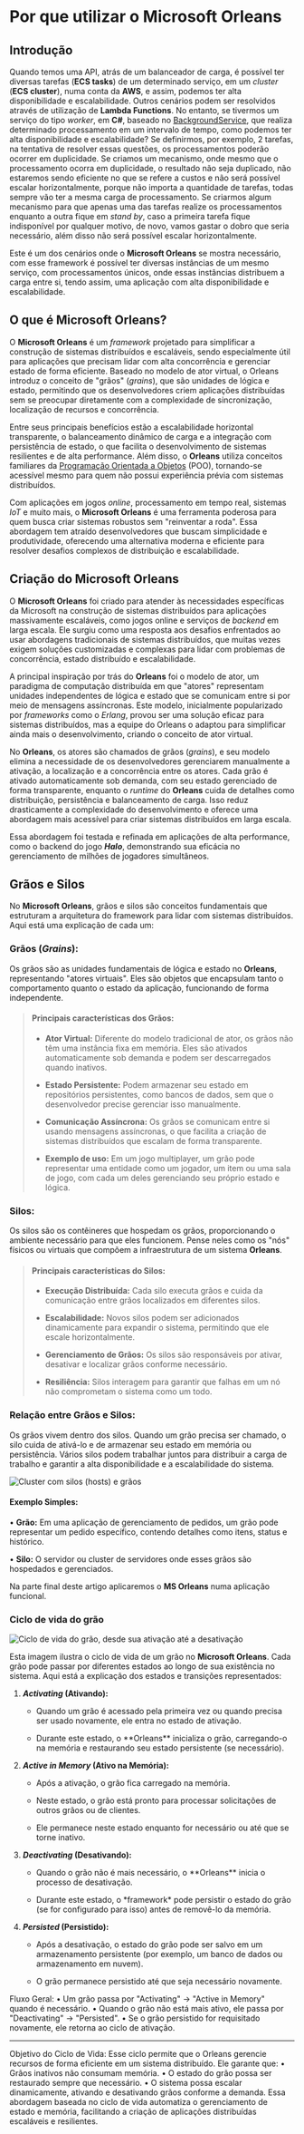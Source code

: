 # Por que utilizar o Microsoft Orleans

## Introdução

Quando temos uma API, atrás de um balanceador de carga, é possível ter diversas tarefas (**ECS tasks**) de um determinado serviço, em um *cluster* (**ECS cluster**), numa conta da **AWS**, e assim, podemos ter alta disponibilidade e escalabilidade. Outros cenários podem ser resolvidos através de utilização de **Lambda Functions**. No entanto, se tivermos um serviço do tipo *worker*, em **C#**, baseado no <a href="https://learn.microsoft.com/pt-br/dotnet/core/extensions/windows-service" target="_blank">BackgroundService</a>, que realiza determinado processamento em um intervalo de tempo, como podemos ter alta disponibilidade e escalabilidade? Se definirmos, por exemplo, 2 tarefas, na tentativa de resolver essas questões, os processamentos poderão ocorrer em duplicidade. Se criamos um mecanismo, onde mesmo que o processamento ocorra em duplicidade, o resultado não seja duplicado, não estaremos sendo eficiente no que se refere a custos e não será possível escalar horizontalmente, porque não importa a quantidade de tarefas, todas sempre vão ter a mesma carga de processamento. Se criarmos algum mecanismo para que apenas uma das tarefas realize os processamentos enquanto a outra fique em *stand by*, caso a primeira tarefa fique indisponível por qualquer motivo, de novo, vamos gastar o dobro que seria necessário, além disso não será possível escalar horizontalmente.

Este é um dos cenários onde o **Microsoft Orleans** se mostra necessário, com esse framework é possível ter diversas instâncias de um mesmo serviço, com processamentos únicos, onde essas instâncias distribuem a carga entre si, tendo assim, uma aplicação com alta disponibilidade e escalabilidade.

## O que é Microsoft Orleans?

O **Microsoft Orleans** é um *framework* projetado para simplificar a construção de sistemas distribuídos e escaláveis, sendo especialmente útil para aplicações que precisam lidar com alta concorrência e gerenciar estado de forma eficiente. Baseado no modelo de ator virtual, o Orleans introduz o conceito de "grãos" (*grains*), que são unidades de lógica e estado, permitindo que os desenvolvedores criem aplicações distribuídas sem se preocupar diretamente com a complexidade de sincronização, localização de recursos e concorrência.

Entre seus principais benefícios estão a escalabilidade horizontal transparente, o balanceamento dinâmico de carga e a integração com persistência de estado, o que facilita o desenvolvimento de sistemas resilientes e de alta performance. Além disso, o **Orleans** utiliza conceitos familiares da <a href="https://learn.microsoft.com/pt-br/dotnet/csharp/fundamentals/tutorials/oop" target="_blank">Programação Orientada a Objetos</a> (POO), tornando-se acessível mesmo para quem não possui experiência prévia com sistemas distribuídos.

Com aplicações em jogos *online*, processamento em tempo real, sistemas *IoT* e muito mais, o **Microsoft Orleans** é uma ferramenta poderosa para quem busca criar sistemas robustos sem "reinventar a roda". Essa abordagem tem atraído desenvolvedores que buscam simplicidade e produtividade, oferecendo uma alternativa moderna e eficiente para resolver desafios complexos de distribuição e escalabilidade.

## Criação do Microsoft Orleans

O **Microsoft Orleans** foi criado para atender às necessidades específicas da Microsoft na construção de sistemas distribuídos para aplicações massivamente escaláveis, como jogos online e serviços de *backend* em larga escala. Ele surgiu como uma resposta aos desafios enfrentados ao usar abordagens tradicionais de sistemas distribuídos, que muitas vezes exigem soluções customizadas e complexas para lidar com problemas de concorrência, estado distribuído e escalabilidade.

A principal inspiração por trás do **Orleans** foi o modelo de ator, um paradigma de computação distribuída em que "atores" representam unidades independentes de lógica e estado que se comunicam entre si por meio de mensagens assíncronas. Este modelo, inicialmente popularizado por *frameworks* como o *Erlang*, provou ser uma solução eficaz para sistemas distribuídos, mas a equipe do Orleans o adaptou para simplificar ainda mais o desenvolvimento, criando o conceito de ator virtual.

No **Orleans**, os atores são chamados de grãos (*grains*), e seu modelo elimina a necessidade de os desenvolvedores gerenciarem manualmente a ativação, a localização e a concorrência entre os atores. Cada grão é ativado automaticamente sob demanda, com seu estado gerenciado de forma transparente, enquanto o *runtime* do **Orleans** cuida de detalhes como distribuição, persistência e balanceamento de carga. Isso reduz drasticamente a complexidade do desenvolvimento e oferece uma abordagem mais acessível para criar sistemas distribuídos em larga escala.

Essa abordagem foi testada e refinada em aplicações de alta performance, como o backend do jogo ***Halo***, demonstrando sua eficácia no gerenciamento de milhões de jogadores simultâneos.

## Grãos e Silos

No **Microsoft Orleans**, grãos e silos são conceitos fundamentais que estruturam a arquitetura do framework para lidar com sistemas distribuídos. Aqui está uma explicação de cada um:

### Grãos (*Grains*):

Os grãos são as unidades fundamentais de lógica e estado no **Orleans**, representando "atores virtuais". Eles são objetos que encapsulam tanto o comportamento quanto o estado da aplicação, funcionando de forma independente.

> #### Principais características dos Grãos:
>
> - **Ator Virtual:** Diferente do modelo tradicional de ator, os grãos não têm uma instância fixa em memória. Eles são ativados automaticamente sob demanda e podem ser descarregados quando inativos.
>   
> - **Estado Persistente:** Podem armazenar seu estado em repositórios persistentes, como bancos de dados, sem que o desenvolvedor precise gerenciar isso manualmente.
>   
> - **Comunicação Assíncrona:** Os grãos se comunicam entre si usando mensagens assíncronas, o que facilita a criação de sistemas distribuídos que escalam de forma transparente.
>   
> - **Exemplo de uso:** Em um jogo multiplayer, um grão pode representar uma entidade como um jogador, um item ou uma sala de jogo, com cada um deles gerenciando seu próprio estado e lógica.
>   

### Silos:

Os silos são os contêineres que hospedam os grãos, proporcionando o ambiente necessário para que eles funcionem. Pense neles como os "nós" físicos ou virtuais que compõem a infraestrutura de um sistema **Orleans**.

> #### Principais características do Silos: 
>
> - **Execução Distribuída:** Cada silo executa grãos e cuida da comunicação entre grãos localizados em diferentes silos.
>   
> - **Escalabilidade:** Novos silos podem ser adicionados dinamicamente para expandir o sistema, permitindo que ele escale horizontalmente.
>
> - **Gerenciamento de Grãos:** Os silos são responsáveis por ativar, desativar e localizar grãos conforme necessário.
>
>  - **Resiliência:** Silos interagem para garantir que falhas em um nó não comprometam o sistema como um todo.

### Relação entre Grãos e Silos:

Os grãos vivem dentro dos silos. Quando um grão precisa ser chamado, o silo cuida de ativá-lo e de armazenar seu estado em memória ou persistência. Vários silos podem trabalhar juntos para distribuir a carga de trabalho e garantir a alta disponibilidade e a escalabilidade do sistema.

![Cluster com silos (hosts) e grãos](./img/cluster-silo-grain-relationship.svg "Cluster com silos (hosts) e grãos")

#### Exemplo Simples:

•	**Grão:** Em uma aplicação de gerenciamento de pedidos, um grão pode representar um pedido específico, contendo detalhes como itens, status e histórico.

•	**Silo:** O servidor ou cluster de servidores onde esses grãos são hospedados e gerenciados.

Na parte final deste artigo aplicaremos o **MS Orleans** numa aplicação funcional.

### Ciclo de vida do grão

![Ciclo de vida do grão, desde sua ativação até a desativação](./img/grain-lifecycle.svg "Ciclo de vida do grão, desde sua ativação até a desativação")
 
Esta imagem ilustra o ciclo de vida de um grão no **Microsoft Orleans**. Cada grão pode passar por diferentes estados ao longo de sua existência no sistema. Aqui está a explicação dos estados e transições representados:

<ol>
  <li><b><i>Activating</i> (Ativando):</b>
   <ul>
      <li><p>Quando um grão é acessado pela primeira vez ou quando precisa ser usado novamente, ele entra no estado de ativação.</p></li>
      <li><p>Durante este estado, o **Orleans** inicializa o grão, carregando-o na memória e restaurando seu estado persistente (se necessário).</p></li>
    </ul>
  </li>
  <li><b><i>Active in Memory</i> (Ativo na Memória):</b>
  <ul>
      <li><p>Após a ativação, o grão fica carregado na memória.</p></li>
      <li><p>Neste estado, o grão está pronto para processar solicitações de outros grãos ou de clientes.</p></li>
      <li><p>Ele permanece neste estado enquanto for necessário ou até que se torne inativo.</p></li>
    </ul>
  </li>
  <li><b><i>Deactivating</i> (Desativando):</b>
    <ul>
      <li><p>Quando o grão não é mais necessário, o **Orleans** inicia o processo de desativação.</p></li>
      <li><p>Durante este estado, o *framework* pode persistir o estado do grão (se for configurado para isso) antes de removê-lo da memória.</p></li>
    </ul>
  </li>
  <li><b><i>Persisted</i> (Persistido):</b>
    <ul>
       <li><p>Após a desativação, o estado do grão pode ser salvo em um armazenamento persistente (por exemplo, um banco de dados ou armazenamento em nuvem).</p></li>
       <li><p>O grão permanece persistido até que seja necessário novamente.</p></li>
    </ul>
  </li>
</ol>

Fluxo Geral:
•	Um grão passa por "Activating" → "Active in Memory" quando é necessário.
•	Quando o grão não está mais ativo, ele passa por "Deactivating" → "Persisted".
•	Se o grão persistido for requisitado novamente, ele retorna ao ciclo de ativação.

________________________________________
Objetivo do Ciclo de Vida:
Esse ciclo permite que o Orleans gerencie recursos de forma eficiente em um sistema distribuído. Ele garante que:
•	Grãos inativos não consumam memória.
•	O estado do grão possa ser restaurado sempre que necessário.
•	O sistema possa escalar dinamicamente, ativando e desativando grãos conforme a demanda.
Essa abordagem baseada no ciclo de vida automatiza o gerenciamento de estado e memória, facilitando a criação de aplicações distribuídas escaláveis e resilientes.


